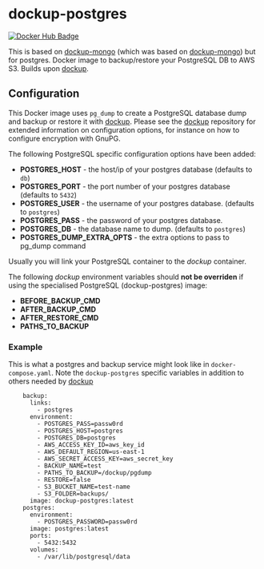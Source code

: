 dockup-postgres
============

[![Docker Hub Badge](https://img.shields.io/badge/Docker-Hub%20Hosted-blue.svg)](https://hub.docker.com/r/wetransform/dockup-postgres/)

This is based on [dockup-mongo](https://github.com/robbyoconnor/dockup-mongo) (which was based on [dockup-mongo](https://github.com/wetransform-os/dockup-mongo)) but for postgres.
Docker image to backup/restore your PostgreSQL DB to AWS S3.
Builds upon [dockup](https://github.com/wetransform-os/dockup).

Configuration
-------------

This Docker image uses `pg_dump` to create a PostgreSQL database dump and backup or restore it with [dockup](https://github.com/wetransform-os/dockup).
Please see the [dockup](https://github.com/wetransform-os/dockup) repository for extended information on configuration options, for instance on how to configure encryption with GnuPG.

The following PostgreSQL specific configuration options have been added:

* **POSTGRES_HOST** - the host/ip of your postgres database (defaults to `db`)
* **POSTGRES_PORT** - the port number of your postgres database (defaults to `5432`)
* **POSTGRES_USER** - the username of your postgres database. (defaults to `postgres`)
* **POSTGRES_PASS** - the password of your postgres database.
* **POSTGRES_DB** - the database name to dump. (defaults to `postgres`)
* **POSTGRES_DUMP_EXTRA_OPTS** - the extra options to pass to pg_dump command

Usually you will link your PostgreSQL container to the *dockup* container.

The following *dockup* environment variables should **not be overriden** if using the specialised PostgreSQL (dockup-postgres) image:

* **BEFORE_BACKUP_CMD**
* **AFTER_BACKUP_CMD**
* **AFTER_RESTORE_CMD**
* **PATHS_TO_BACKUP**

### Example
This is what a postgres and backup service might look like in `docker-compose.yaml`.  Note the `dockup-postgres` specific variables in addition to others needed by [dockup](https://github.com/wetransform-os/dockup)
```
    backup:
      links:
        - postgres
      environment:
        - POSTGRES_PASS=passw0rd
        - POSTGRES_HOST=postgres
        - POSTGRES_DB=postgres
        - AWS_ACCESS_KEY_ID=aws_key_id
        - AWS_DEFAULT_REGION=us-east-1
        - AWS_SECRET_ACCESS_KEY=aws_secret_key
        - BACKUP_NAME=test
        - PATHS_TO_BACKUP=/dockup/pgdump
        - RESTORE=false
        - S3_BUCKET_NAME=test-name
        - S3_FOLDER=backups/
      image: dockup-postgres:latest
    postgres:
      environment:
        - POSTGRES_PASSWORD=passw0rd
      image: postgres:latest
      ports:
        - 5432:5432
      volumes:
        - /var/lib/postgresql/data

```

